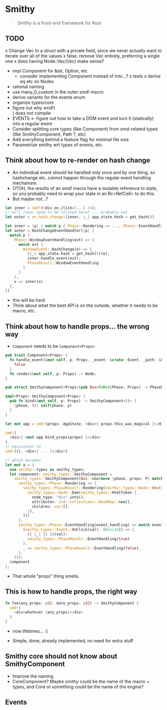 # Smithy

> Smithy is a front-end framework for Rust

## TODO

x Change Vec<SmithyComponent> to a struct with a private field,
  since we never actually want to iterate over all of the values
  x false. remove Vec<SmithyComponents> entirely, preferring a single
    one
  x does having Node::Vec(Vec<Node>) make sense?
* impl Component for &str, Option, etc
  * consider implementing Component instead of Into<Node>...?
x tests
x derive eq etc on Nodes
* rational naming
* use many_0_custom in the outer smd! macro
* derive variants for the events enum
* organize types/core
* figure out why smd!(<div />) does not compile
* EVENTS <- figure out how to take a DOM event and turn it (statically) into a regular event
* Consider splitting core types (like Component) from smd-related types (like SmithyComponent, Path ?, etc)
* Add everything behind a feature flag for minimal file size
* Parametrize smithy wrt types of events, etc.

## Think about how to re-render on hash change
* An individual event should be handled only once and by one thing, so hashchange etc. *cannot* happen through the regular event handling mechanism.
* OTOH, the results of an smd! macro have a mutable reference to state, so you probably need to wrap your state in an Rc<RefCell<T>> to do this.
* But maybe not...?

```rs
let inner = smd!(<div on_click={...} />);
// will inner need to be inlined here? ... probably not
let outer = on_hash_change!(inner, |_| app_state.hash = get_hash())

let inner = |p| { match p { Phase::Rendering => ..., Phase::EventHandling => ... }}
let outer = HashChangeEventHandler(|p| {
  match p {
    Phase::WindowEventHandling(evt) => {
      match evt {
        WindowEvent::HashChange(e) => {
          (|_| app_state.hash = get_hash())(e);
          inner.handle_event(evt);
          PhaseResult::WindowEventHandling
        }
      }
    },
    x => inner(x)
  },
})
```

* this will be hard
* Think about what the best API is on the outside, whether it needs to be macro, etc.

## Think about how to handle props... the wrong way

* `Component` needs to be `Component<Props>`

```rs
pub trait Component<Props> {
  fn handle_event(&mut self, p: Props, _event: &crate::Event, _path: &Path) -> EventHandled {
    false
  }
  fn render(&mut self, p: Props) -> Node;
}

pub struct SmithyComponent<Props>(pub Box<FnMut(Phase, Props) -> PhaseResult>);

impl<Props> SmithyComponent<Props> {
  pub fn bind(&mut self, p: Props) -> SmithyComponent<()> {
    |phase, ()| self(phase, p)
  }
}

let mut app = smd!(props: AppState, <div>{ props.this_was_magical }</div>);

smd!(
  <div>{ &mut app.bind_props(props) }</div>
)
// equivalent to
smd!((), <div>{ ... }</div>)

// which becomes
let mut a = {
  use smithy::types as smithy_types;
  let component: smithy_types::SmithyComponent =
    smithy_types::SmithyComponent(Box::new(move |phase, props: P| match phase {
      smithy_types::Phase::Rendering => {
        smithy_types::PhaseResult::Rendering(smithy::types::Node::Vec(vec![
          smithy_types::Node::Dom(smithy_types::HtmlToken {
            node_type: "div".into(),
            attributes: std::collections::HashMap::new(),
            children: vec![],
          }),
        ]))
      },
      smithy_types::Phase::EventHandling(event_handling) => match event_handling {
        (smithy_types::Event::OnClick(val), [0usize]) => {
          ({ |_| {} })(val);
          smithy_types::PhaseResult::EventHandling(true)
        },
        _ => smithy_types::PhaseResult::EventHandling(false),
      },
    }));
  component
};
```

* That whole "props" thing smells.

## This is how to handle props, the right way

```rs
fn foo(any_props: u32, more_props: u32) -> SmithyComponent {
  smd!(
    <div>whatever {any_props}</div>
  )
}
```
* now lifetimes... :(

* Simple, done, already implemented, no need for extra stuff

## Smithy core should not know about SmithyComponent

* Improve the naming
* CoreComponent? Maybe smithy could be the name of the macro + types, and Core or something could be the name of the engine?

## Events
